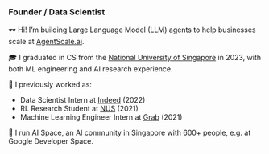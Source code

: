 ### Founder / Data Scientist

🕶️ Hi! I’m building Large Language Model (LLM) agents to help businesses scale at [AgentScale.ai](https://agentscale.ai/).

🎓 I graduated in CS from the [National University of Singapore](https://www.comp.nus.edu.sg) in 2023, with both ML engineering and AI research experience.

💼 I previously worked as:

* Data Scientist Intern at [Indeed](https://www.indeed.jobs) (2022)
* RL Research Student at [NUS](https://clear-nus.github.io) (2021)
* Machine Learning Engineer Intern at [Grab](https://www.grab.com/sg) (2021)

🧠 I run AI Space, an AI community in Singapore with 600+ people, e.g. at Google Developer Space.

